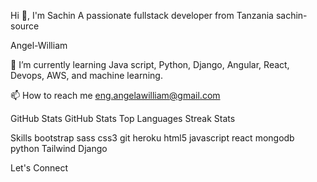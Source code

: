 Hi 👋, I'm Sachin
A passionate fullstack developer from Tanzania
sachin-source

Angel-William

🌱 I’m currently learning Java script, Python, Django, Angular, React, Devops, AWS, and machine learning.

📫 How to reach me eng.angelawilliam@gmail.com

GitHub Stats
GitHub Stats Top Languages Streak Stats

Skills
 bootstrap sass css3  git heroku html5 javascript react mongodb  python Tailwind Django

Let's Connect

 
